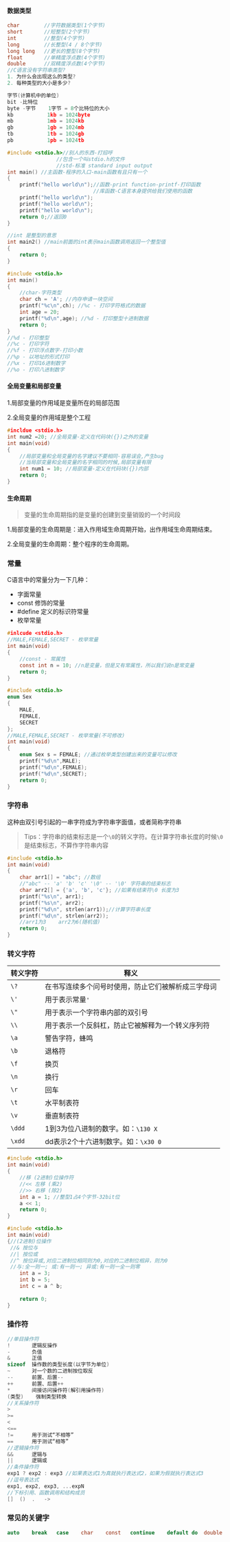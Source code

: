 #### 数据类型

```c
char		//字符数据类型(1个字节)
short		//短整型(2个字节)
int			//整型(4个字节)
long		//长整型(4 / 8个字节)
long long	//更长的整型(8个字节)
float		//单精度浮点数(4个字节)
double		//双精度浮点数(4个字节)
//C语言没有字符串类型?
1. 为什么会出现这么的类型?
2. 每种类型的大小是多少?
```

```c
字节(计算机中的单位)
bit -比特位
byte -字节	1字节 = 8个比特位的大小
kb			 1kb = 1024byte
mb			 1mb = 1024kb
gb			 1gb = 1024mb
tb			 1tb = 1024gb
pb			 1pb = 1024tb
```



```c
#include <stdio.h>//别人的东西-打招呼
                //包含一个叫stdio.h的文件
                //std-标准 standard input output
int main() //主函数-程序的入口-main函数有且只有一个
{
    printf("hello world\n");//函数-print function-printf-打印函数
                            //库函数-C语言本身提供给我们使用的函数
    printf("hello world\n");
    printf("hello world\n");
    printf("hello world\n");
    return 0;//返回0
}

//int 是整型的意思
int main2() //main前面的int表示main函数调用返回一个整型值
{
    return 0;
}
```





```c
#include <stdio.h>
int main()
{
    //char-字符类型
    char ch = 'A'; //内存申请一块空间
    printf("%c\n",ch); //%c - 打印字符格式的数据
    int age = 20;
    printf("%d\n",age); //%d - 打印整型十进制数据
    return 0;
}
//%d - 打印整型
//%c - 打印字符
//%f - 打印浮点数字-打印小数
//%p - 以地址的形式打印
//%x - 打印16进制数字
//%o - 打印八进制数字
```



#### 全局变量和局部变量

1.局部变量的作用域是变量所在的局部范围

2.全局变量的作用域是整个工程

```c
#incldue <stdio.h>
int num2 =20; //全局变量-定义在代码块({})之外的变量
int main(void)
{
    //局部变量和全局变量的名字建议不要相同-容易误会,产生bug
    //当局部变量和全局变量的名字相同的时候,局部变量有限
    int num1 = 10; //局部变量-定义在代码块({})内部
    return 0;
}
```

#### 生命周期

> 变量的生命周期指的是变量的创建到变量销毁的一个时间段

1.局部变量的生命周期是：进入作用域生命周期开始，出作用域生命周期结束。

2.全局变量的生命周期：整个程序的生命周期。

### 常量

C语言中的常量分为一下几种：

- 字面常量
- const 修饰的常量
- #define 定义的标识符常量
- 枚举常量

```c
#inlcude <stdio.h>
//MALE,FEMALE,SECRET - 枚举常量
int main(void)
{
    //const - 常属性
    const int n = 10; //n是变量，但是又有常属性，所以我们说n是常变量
    return 0;
}
```

```c
#include <stdio.h>
enum Sex
{
    MALE,
    FEMALE,
    SECRET
};
//MALE,FEMALE,SECRET - 枚举常量(不可修改)
int main(void)
{
    enum Sex s = FEMALE; //通过枚举类型创建出来的变量可以修改
    printf("%d\n",MALE);
    printf("%d\n",FEMALE);
    printf("%d\n",SECRET);
    return 0;
}
```

### 字符串

这种由双引号引起的一串字符成为字符串字面值，或者简称字符串

> Tips：字符串的结束标志是一个`\0`的转义字符。在计算字符串长度的时候`\0`是结束标志，不算作字符串内容

```c
#include <stdio.h>
int main(void)
{
    char arr1[] = "abc"; //数组
    //"abc" -- 'a' 'b' 'c' '\0' -- '\0' 字符串的结束标志
    char arr2[] = {'a', 'b', 'c'}; //如果有结束符\0 长度为3
    printf("%s\n", arr1);
    printf("%s\n", arr2);
    printf("%d\n", strlen(arr1));//计算字符串长度
    printf("%d\n", strlen(arr2));
    //arr1为3	arr2为6(随机值)
    return 0;
}
```

### 转义字符

| 转义字符 | 释义                                               |
| -------- | -------------------------------------------------- |
| `\?`     | 在书写连续多个问号时使用，防止它们被解析成三字母词 |
| `\'`     | 用于表示常量`'`                                    |
| `\"`     | 用于表示一个字符串内部的双引号                     |
| `\\`     | 用于表示一个反斜杠，防止它被解释为一个转义序列符   |
| `\a`     | 警告字符，蜂鸣                                     |
| `\b`     | 退格符                                             |
| `\f`     | 换页                                               |
| `\n`     | 换行                                               |
| `\r`     | 回车                                               |
| `\t`     | 水平制表符                                         |
| `\v`     | 垂直制表符                                         |
| `\ddd`   | 1到3为位八进制的数字。如：`\130 X`                 |
| `\xdd`   | dd表示2个十六进制数字。如：`\x30 0`                |

```c
#include <stdio.h>
int main(void)
{
    //移 (2进制)位操作符
    //<< 左移 (乘2)
    //>> 右移 (除2)
    int a = 1; //整型1占4个字节-32bit位
    a << 1;
    return 0;
}
```

```c
#include <stdio.h>
int main(void)
{//(2进制)位操作
 //& 按位与
 //| 按位或
 //^ 按位异或,对应二进制位相同则为0,对应的二进制位相异，则为0
 //与:全一则一; 或:有一则一; 异或:有一则一全一则零
    int a = 3;
    int b = 5;
    int c = a ^ b;
    
    return 0;
}
```

### 操作符

```c
//单目操作符
!		逻辑反操作
-		负值
&		正值
sizeof	操作数的类型长度(以字节为单位)
~		对一个数的二进制按位取反
--		前置、后置--
++		前置、后置++
*		间接访问操作符(解引用操作符)
(类型)	强制类型转换
//关系操作符
>
>=
<
<==
!=		用于测试“不相等”
==		用于测试“相等”
//逻辑操作符
&&		逻辑与
||		逻辑或
//条件操作符
exp1 ? exp2 : exp3 //如果表达式1为真就执行表达式2，如果为假就执行表达式3
//逗号表达式
exp1, exp2, exp3, ...expN
//下标引用、函数调用和结构成员
[]	()	.	->
```

### 常见的关键字

```c
auto	break	case	char	const	continue	default	do	double	else	enum	extern	for		goto	if		int		long	register	return	short	sizeof	static	struct	switch	typedef	union	unsigned	void	volatile	while  
```

